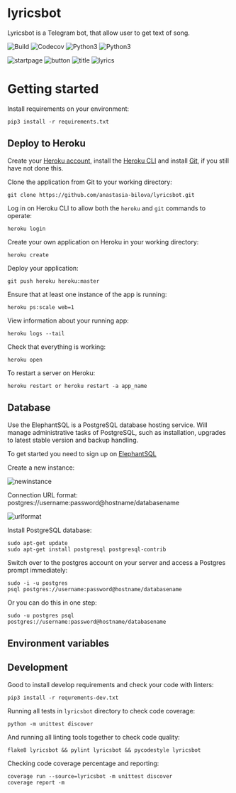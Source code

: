 # lyricsbot

Lyricsbot is a Telegram bot, that allow user to get text of song.

![Build](https://travis-ci.org/anastasia-bilova/lyricsbot.svg?branch=develop)
![Codecov](https://img.shields.io/codecov/c/github/anastasia-bilova/lyricsbot/coverage.svg)
![Python3](https://img.shields.io/badge/Python-3.5-brightgreen.svg)
![Python3](https://img.shields.io/badge/Python-3.6-brightgreen.svg)

![startpage](https://habrastorage.org/webt/xz/ry/ev/xzryevmf9ntv_9ob0egmk5xag1q.png)
![button](https://habrastorage.org/webt/vk/s4/lx/vks4lx6y2mgk_qmmo_k55wg95-w.png)
![title](https://habrastorage.org/webt/at/ck/gv/atckgvcgej_dscqf2u0nwr_qoka.png)
![lyrics](https://habrastorage.org/webt/8e/xu/ra/8exuraxxk0rjj84foj98y4xhfwg.png)

# Getting started

Install requirements on your environment:

```
pip3 install -r requirements.txt
```

## Deploy to Heroku

Create your [Heroku account](https://signup.heroku.com/?c=70130000001x9jFAAQ), install the [Heroku CLI](https://devcenter.heroku.com/articles/getting-started-with-python#set-up) and install [Git](https://gist.github.com/derhuerst/1b15ff4652a867391f03), if you still have not done this.

Clone the application from Git to your working directory:

```
git clone https://github.com/anastasia-bilova/lyricsbot.git
```

Log in on Heroku CLI to allow both the `heroku` and `git` commands to operate: 

```
heroku login
```

Create your own application on Heroku in your working directory:

```
heroku create
```

Deploy your application:

```
git push heroku heroku:master
```

Ensure that at least one instance of the app is running:

```
heroku ps:scale web=1
```

View information about your running app:

```
heroku logs --tail
```

Check that everything is working:

```
heroku open
```

To restart a server on Heroku:

```
heroku restart or heroku restart -a app_name
```

## Database

Use the ElephantSQL is a PostgreSQL database hosting service. 
Will manage administrative tasks of PostgreSQL, such as installation, upgrades to latest stable version and backup handling.

To get started you need to sign up on [ElephantSQL](https://www.elephantsql.com/)

Create a new instance:

![newinstance](https://habrastorage.org/webt/ik/nj/b7/iknjb7cfcne0nfnip7dsiiip4vu.png)

Connection URL format: postgres://username:password@hostname/databasename

![urlformat](https://habrastorage.org/webt/fv/64/qh/fv64qh3pzgwdagpdk8tybjgt3pe.png)

Install PostgreSQL database:

```
sudo apt-get update
sudo apt-get install postgresql postgresql-contrib
```

Switch over to the postgres account on your server and access a Postgres prompt immediately:

```
sudo -i -u postgres
psql postgres://username:password@hostname/databasename
```

Or you can do this in one step:

```
sudo -u postgres psql postgres://username:password@hostname/databasename
```

## Environment variables


## Development

Good to install develop requirements and check your code with linters:

```
pip3 install -r requrements-dev.txt
```

Running all tests in `lyricsbot` directory to check code coverage:

```
python -m unittest discover
```

And running all linting tools together to check code quality:

```
flake8 lyricsbot && pylint lyricsbot && pycodestyle lyricsbot
```

Checking code coverage percentage and reporting:

```
coverage run --source=lyricsbot -m unittest discover
coverage report -m
```